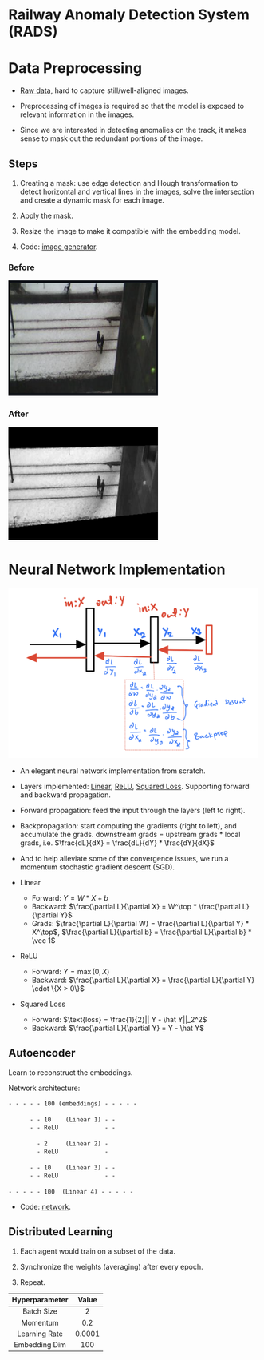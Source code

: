 # Railway Anomaly Detection System (RADS)

# Data Preprocessing

- [Raw data](./images-data1/), hard to capture still/well-aligned images.

- Preprocessing of images is required so that the model is exposed to relevant information in the images.

- Since we are interested in detecting anomalies on the track, it makes sense to mask out the redundant portions of the image.

## Steps

1. Creating a mask: use edge detection and Hough transformation to detect horizontal and vertical lines in the images, solve the intersection and create a dynamic mask for each image.

1. Apply the mask.

2. Resize the image to make it compatible with the embedding model.

3. Code: [image generator](./client/generator.py).


### Before
<img src="image-2.png" alt="drawing" width="300"/>

### After
<img src="image-1.png" alt="drawing" width="300"/>


<!-- ![Alt text](image-1.png) -->

# Neural Network Implementation

<img src="image.png" alt="drawing" width="500"/>

- An elegant neural network implementation from scratch.

- Layers implemented: [Linear](./platform/src/dnn/layers/linear.h), [ReLU](./platform/src/dnn/layers/relu.h), [Squared Loss](./platform/src/dnn/layers/squared.h). Supporting forward and backward propagation.

- Forward propagation: feed the input through the layers (left to right).

- Backpropagation: start computing the gradients (right to left), and accumulate the grads.
downstream grads = upstream grads * local grads, i.e. $\frac{dL}{dX} = \frac{dL}{dY} * \frac{dY}{dX}$

- And to help alleviate some of the convergence issues, we run a momentum stochastic gradient descent (SGD).

- Linear
    - Forward: $Y = W * X + b$
    - Backward: $\frac{\partial L}{\partial X} = W^\top * \frac{\partial L}{\partial Y}$
    - Grads: $\frac{\partial L}{\partial W} = \frac{\partial L}{\partial Y} * X^\top$, $\frac{\partial L}{\partial b} = \frac{\partial L}{\partial b} * \vec 1$

- ReLU
    - Forward: $Y = \max(0, X)$
    - Backward: $\frac{\partial L}{\partial X} = \frac{\partial L}{\partial Y} \cdot \{X > 0\}$

- Squared Loss
    - Forward: $\text{loss} = \frac{1}{2}|| Y - \hat Y||_2^2$
    - Backward: $\frac{\partial L}{\partial Y} = Y - \hat Y$

## Autoencoder

Learn to reconstruct the embeddings.

Network architecture:

```
- - - - - 100 (embeddings) - - - - -

      - - 10    (Linear 1) - -
      - - ReLU             - -

        - 2     (Linear 2) -
        - ReLU             -

      - - 10    (Linear 3) - -
      - - ReLU             - -

- - - - - 100  (Linear 4) - - - - -
```

- Code: [network](./platform/src/dnn/network.cpp).

## Distributed Learning

1. Each agent would train on a subset of the data.

2. Synchronize the weights (averaging) after every epoch.

3. Repeat.

| **Hyperparameter** | **Value** |
|:------------------:|:---------:|
|     Batch Size     |     2     |
|      Momentum      |    0.2    |
|    Learning Rate   |   0.0001  |
|    Embedding Dim   |   100     |
